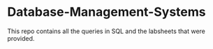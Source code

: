 # Database-Management-Systems
This repo contains all the queries in SQL and the labsheets that were provided. 
